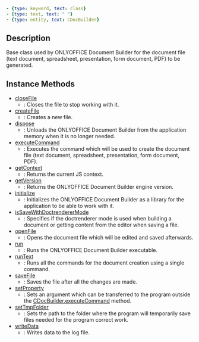 ```yml signature
- {type: keyword, text: class}
- {type: text, text: " "}
- {type: entity, text: CDocBuilder}
```

## Description

Base class used by ONLYOFFICE Document Builder for the document file (text document, spreadsheet, presentation, form document, PDF) to be generated.

## Instance Methods

<references>

- [closeFile](closeFile/index.md)
  - : Closes the file to stop working with it.
- [createFile](createFile/index.md)
  - : Creates a new file.
- [dispose](dispose/index.md)
  - : Unloads the ONLYOFFICE Document Builder from the application memory when it is no longer needed.
- [executeCommand](executeCommand/index.md)
  - : Executes the command which will be used to create the document file (text document, spreadsheet, presentation, form document, PDF).
- [getContext](getContext/index.md)
  - : Returns the current JS context.
- [getVersion](getVersion/index.md)
  - : Returns the ONLYOFFICE Document Builder engine version.
- [initialize](initialize/index.md)
  - : Initializes the ONLYOFFICE Document Builder as a library for the application to be able to work with it.
- [isSaveWithDoctrendererMode](isSaveWithDoctrendererMode/index.md)
  - : Specifies if the doctrenderer mode is used when building a document or getting content from the editor when saving a file.
- [openFile](openFile/index.md)
  - : Opens the document file which will be edited and saved afterwards.
- [run](run/index.md)
  - : Runs the ONLYOFFICE Document Builder executable.
- [runText](runText/index.md)
  - : Runs all the commands for the document creation using a single command.
- [saveFile](saveFile/index.md)
  - : Saves the file after all the changes are made.
- [setProperty](setProperty/index.md)
  - : Sets an argument which can be transferred to the program outside the [CDocBuilder.executeCommand](executeCommand/index.md) method.
- [setTmpFolder](setTmpFolder/index.md)
  - : Sets the path to the folder where the program will temporarily save files needed for the program correct work.
- [writeData](writeData/index.md)
  - : Writes data to the log file.

</references>
